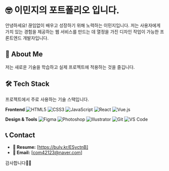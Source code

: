 # 🤓 이민지의 포트폴리오 입니다.

안녕하세요! 끊임없이 배우고 성장하기 위해 노력하는 이민지입니다.
저는 사용자에게 가치 있는 경험을 제공하는 웹 서비스를 만드는 데 열정을 가진 디자인 작업이 가능한 프론트엔드 개발자입니다.

## 🌟 About Me

저는 새로운 기술을 학습하고 실제 프로젝트에 적용하는 것을 즐깁니다.

## 🛠️ Tech Stack

프로젝트에서 주로 사용하는 기술 스택입니다. 

**Frontend**
![HTML5](https://img.shields.io/badge/HTML5-E34F26?style=flat-square&logo=html5&logoColor=white)
![CSS3](https://img.shields.io/badge/CSS3-1572B6?style=flat-square&logo=css3&logoColor=white)
![JavaScript](https://img.shields.io/badge/JavaScript-F7DF1E?style=flat-square&logo=javascript&logoColor=black)
![React](https://img.shields.io/badge/React-61DAFB?style=flat-square&logo=react&logoColor=black)
![Vue.js](https://img.shields.io/badge/Vue.js-4FC08D?style=flat-square&logo=vuedotjs&logoColor=white)

**Design & Tools**
![Figma](https://img.shields.io/badge/Figma-F24E1E?style=flat-square&logo=figma&logoColor=white)
![Photoshop](https://img.shields.io/badge/Photoshop-31A8FF?style=flat-square&logo=adobephotoshop&logoColor=white)
![Illustrator](https://img.shields.io/badge/Illustrator-FF9A00?style=flat-square&logo=adobeillustrator&logoColor=white)
![Git](https://img.shields.io/badge/Git-F05032?style=flat-square&logo=git&logoColor=white)
![VS Code](https://img.shields.io/badge/VS%20Code-007ACC?style=flat-square&logo=visualstudiocode&logoColor=white)

## 📞 Contact

- **📄 Resume:** [https://buly.kr/ESyctnB]
- **📧 Email:** [com42123@naver.com]

감사합니다🙇‍♀️
